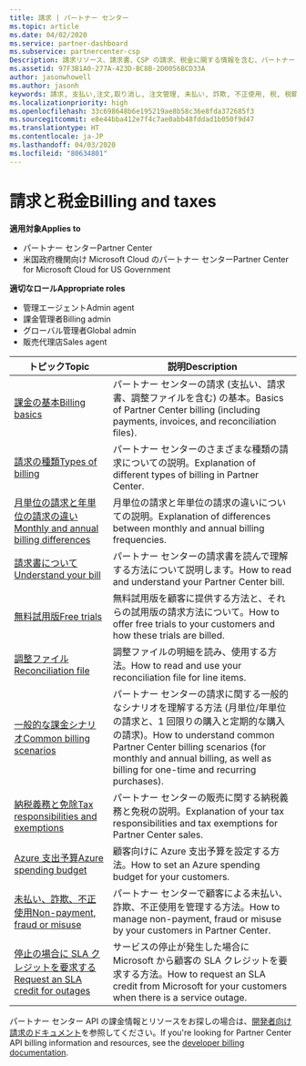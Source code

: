 ```yaml
---
title: 請求 | パートナー センター
ms.topic: article
ms.date: 04/02/2020
ms.service: partner-dashboard
ms.subservice: partnercenter-csp
Description: 請求リソース、請求書、CSP の請求、税金に関する情報を含む、パートナー センターの請求に関するトピックの一覧。
ms.assetid: 97F3B1A0-277A-423D-BC8B-2D0056BCD33A
author: jasonwhowell
ms.author: jasonh
keywords: 請求, 支払い,注文,取り消し, 注文管理, 未払い, 詐欺, 不正使用, 税, 税額控除, 調整ファイル, 調整用のファイル
ms.localizationpriority: high
ms.openlocfilehash: 33c698648b6e195219ae8b58c36e8fda372685f3
ms.sourcegitcommit: e8e44bba412e7f4c7ae0abb48fddad1b050f9d47
ms.translationtype: HT
ms.contentlocale: ja-JP
ms.lasthandoff: 04/03/2020
ms.locfileid: "80634801"
---
```

# <a name="billing-and-taxes"></a><span data-ttu-id="fb9ff-104">請求と税金</span><span class="sxs-lookup"><span data-stu-id="fb9ff-104">Billing and taxes</span></span>

<span data-ttu-id="fb9ff-105">**適用対象**</span><span class="sxs-lookup"><span data-stu-id="fb9ff-105">**Applies to**</span></span>

- <span data-ttu-id="fb9ff-106">パートナー センター</span><span class="sxs-lookup"><span data-stu-id="fb9ff-106">Partner Center</span></span>
- <span data-ttu-id="fb9ff-107">米国政府機関向け Microsoft Cloud のパートナー センター</span><span class="sxs-lookup"><span data-stu-id="fb9ff-107">Partner Center for Microsoft Cloud for US Government</span></span>

<span data-ttu-id="fb9ff-108">**適切なロール**</span><span class="sxs-lookup"><span data-stu-id="fb9ff-108">**Appropriate roles**</span></span>

- <span data-ttu-id="fb9ff-109">管理エージェント</span><span class="sxs-lookup"><span data-stu-id="fb9ff-109">Admin agent</span></span>
- <span data-ttu-id="fb9ff-110">課金管理者</span><span class="sxs-lookup"><span data-stu-id="fb9ff-110">Billing admin</span></span>
- <span data-ttu-id="fb9ff-111">グローバル管理者</span><span class="sxs-lookup"><span data-stu-id="fb9ff-111">Global admin</span></span>
- <span data-ttu-id="fb9ff-112">販売代理店</span><span class="sxs-lookup"><span data-stu-id="fb9ff-112">Sales agent</span></span>

| <span data-ttu-id="fb9ff-113">トピック</span><span class="sxs-lookup"><span data-stu-id="fb9ff-113">Topic</span></span> | <span data-ttu-id="fb9ff-114">説明</span><span class="sxs-lookup"><span data-stu-id="fb9ff-114">Description</span></span> |
| ----- | ----------- |
| [<span data-ttu-id="fb9ff-115">課金の基本</span><span class="sxs-lookup"><span data-stu-id="fb9ff-115">Billing basics</span></span>](billing-basics.md) | <span data-ttu-id="fb9ff-116">パートナー センターの請求 (支払い、請求書、調整ファイルを含む) の基本。</span><span class="sxs-lookup"><span data-stu-id="fb9ff-116">Basics of Partner Center billing (including payments, invoices, and reconciliation files).</span></span> |
| [<span data-ttu-id="fb9ff-117">請求の種類</span><span class="sxs-lookup"><span data-stu-id="fb9ff-117">Types of billing</span></span>](billing-different-types.md) | <span data-ttu-id="fb9ff-118">パートナー センターのさまざまな種類の請求についての説明。</span><span class="sxs-lookup"><span data-stu-id="fb9ff-118">Explanation of different types of billing in Partner Center.</span></span> |
| [<span data-ttu-id="fb9ff-119">月単位の請求と年単位の請求の違い</span><span class="sxs-lookup"><span data-stu-id="fb9ff-119">Monthly and annual billing differences</span></span>](billing-annual-monthly.md) | <span data-ttu-id="fb9ff-120">月単位の請求と年単位の請求の違いについての説明。</span><span class="sxs-lookup"><span data-stu-id="fb9ff-120">Explanation of differences between monthly and annual billing frequencies.</span></span> |
| [<span data-ttu-id="fb9ff-121">請求書について</span><span class="sxs-lookup"><span data-stu-id="fb9ff-121">Understand your bill</span></span>](read-your-bill.md) | <span data-ttu-id="fb9ff-122">パートナー センターの請求書を読んで理解する方法について説明します。</span><span class="sxs-lookup"><span data-stu-id="fb9ff-122">How to read and understand your Partner Center bill.</span></span> |
| [<span data-ttu-id="fb9ff-123">無料試用版</span><span class="sxs-lookup"><span data-stu-id="fb9ff-123">Free trials</span></span>](offer-your-customers-trials-of-microsoft-products.md) | <span data-ttu-id="fb9ff-124">無料試用版を顧客に提供する方法と、それらの試用版の請求方法について。</span><span class="sxs-lookup"><span data-stu-id="fb9ff-124">How to offer free trials to your customers and how these trials are billed.</span></span> |
| [<span data-ttu-id="fb9ff-125">調整ファイル</span><span class="sxs-lookup"><span data-stu-id="fb9ff-125">Reconciliation file</span></span>](use-the-reconciliation-files.md) | <span data-ttu-id="fb9ff-126">調整ファイルの明細を読み、使用する方法。</span><span class="sxs-lookup"><span data-stu-id="fb9ff-126">How to read and use your reconciliation file for line items.</span></span> |
| [<span data-ttu-id="fb9ff-127">一般的な課金シナリオ</span><span class="sxs-lookup"><span data-stu-id="fb9ff-127">Common billing scenarios</span></span>](common-billing-scenarios.md) | <span data-ttu-id="fb9ff-128">パートナー センターの請求に関する一般的なシナリオを理解する方法 (月単位/年単位の請求と、1 回限りの購入と定期的な購入の請求)。</span><span class="sxs-lookup"><span data-stu-id="fb9ff-128">How to understand common Partner Center billing scenarios (for monthly and annual billing, as well as billing for one-time and recurring purchases).</span></span> |
| [<span data-ttu-id="fb9ff-129">納税義務と免除</span><span class="sxs-lookup"><span data-stu-id="fb9ff-129">Tax responsibilities and exemptions</span></span>](tax-and-tax-exemptions.md) | <span data-ttu-id="fb9ff-130">パートナー センターの販売に関する納税義務と免税の説明。</span><span class="sxs-lookup"><span data-stu-id="fb9ff-130">Explanation of your tax responsibilities and tax exemptions for Partner Center sales.</span></span> |
| [<span data-ttu-id="fb9ff-131">Azure 支出予算</span><span class="sxs-lookup"><span data-stu-id="fb9ff-131">Azure spending budget</span></span>](set-an-azure-spending-budget-for-your-customers.md) | <span data-ttu-id="fb9ff-132">顧客向けに Azure 支出予算を設定する方法。</span><span class="sxs-lookup"><span data-stu-id="fb9ff-132">How to set an Azure spending budget for your customers.</span></span> |
| [<span data-ttu-id="fb9ff-133">未払い、詐欺、不正使用</span><span class="sxs-lookup"><span data-stu-id="fb9ff-133">Non-payment, fraud or misuse</span></span>](non-payment--fraud--or-misuse.md) | <span data-ttu-id="fb9ff-134">パートナー センターで顧客による未払い、詐欺、不正使用を管理する方法。</span><span class="sxs-lookup"><span data-stu-id="fb9ff-134">How to manage non-payment, fraud or misuse by your customers in Partner Center.</span></span> |
| [<span data-ttu-id="fb9ff-135">停止の場合に SLA クレジットを要求する</span><span class="sxs-lookup"><span data-stu-id="fb9ff-135">Request an SLA credit for outages</span></span>](request-credit.md) | <span data-ttu-id="fb9ff-136">サービスの停止が発生した場合に Microsoft から顧客の SLA クレジットを要求する方法。</span><span class="sxs-lookup"><span data-stu-id="fb9ff-136">How to request an SLA credit from Microsoft for your customers when there is a service outage.</span></span> |

<span data-ttu-id="fb9ff-137">パートナー センター API の課金情報とリソースをお探しの場合は、[開発者向け請求のドキュメント](https://docs.microsoft.com/partner-center/develop/manage-billing)を参照してください。</span><span class="sxs-lookup"><span data-stu-id="fb9ff-137">If you're looking for Partner Center API billing information and resources, see the [developer billing documentation](https://docs.microsoft.com/partner-center/develop/manage-billing).</span></span>
